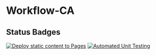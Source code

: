# Workflow-CA

## Status Badges

[![Deploy static content to Pages](https://github.com/lhvk/Workflow-CA/actions/workflows/pages.yml/badge.svg)](https://github.com/lhvk/Workflow-CA/actions/workflows/pages.yml)
[![Automated Unit Testing](https://github.com/lhvk/Workflow-CA/actions/workflows/unit-test.yml/badge.svg)](https://github.com/lhvk/Workflow-CA/actions/workflows/unit-test.yml)
